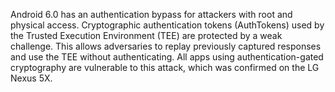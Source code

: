 Android 6.0 has an authentication bypass for attackers with root and physical access. Cryptographic authentication tokens (AuthTokens) used by the Trusted Execution Environment (TEE) are protected by a weak challenge. This allows adversaries to replay previously captured responses and use the TEE without authenticating. All apps using authentication-gated cryptography are vulnerable to this attack, which was confirmed on the LG Nexus 5X.